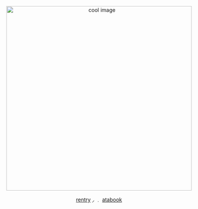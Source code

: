 <div align="center">


  <img src="https://files.catbox.moe/s3dk25.png" alt="cool image" width="500"/>


   [rentry](https://rentry.co/SEUNG-HYUN-BRIDE)    ◞ ﹒  [atabook](https://constrz.atabook.org/)    

  
</div>

